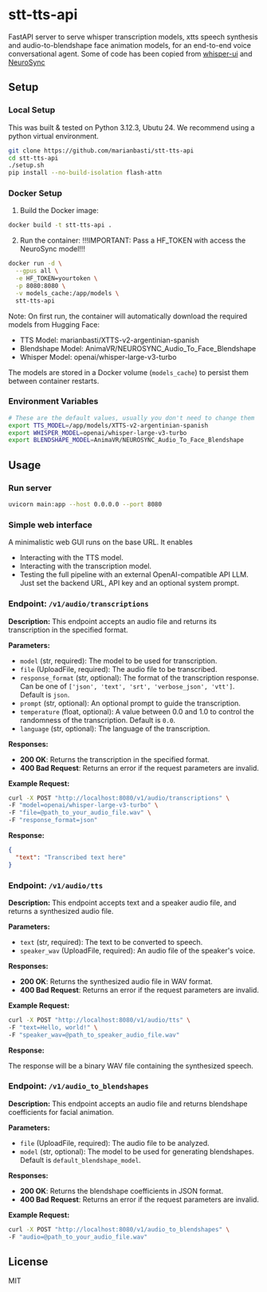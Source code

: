 # stt-tts-api
FastAPI server to serve whisper transcription models, xtts speech synthesis and audio-to-blendshape face animation models, for an end-to-end voice conversational agent.
Some of code has been copied from [whisper-ui](https://github.com/hayabhay/whisper-ui) and [NeuroSync](https://github.com/AnimaVR/NeuroSync_Player)

## Setup

### Local Setup
This was built & tested on Python 3.12.3, Ubutu 24.
We recommend using a python virtual environment.
```bash
git clone https://github.com/marianbasti/stt-tts-api
cd stt-tts-api
./setup.sh
pip install --no-build-isolation flash-attn
```

### Docker Setup
1. Build the Docker image:
```bash
docker build -t stt-tts-api .
```

2. Run the container:
!!!IMPORTANT: Pass a HF_TOKEN with access the NeuroSync model!!!
```bash
docker run -d \
  --gpus all \
  -e HF_TOKEN=yourtoken \
  -p 8080:8080 \
  -v models_cache:/app/models \
  stt-tts-api
```

Note: On first run, the container will automatically download the required models from Hugging Face:
- TTS Model: marianbasti/XTTS-v2-argentinian-spanish
- Blendshape Model: AnimaVR/NEUROSYNC_Audio_To_Face_Blendshape
- Whisper Model: openai/whisper-large-v3-turbo

The models are stored in a Docker volume (`models_cache`) to persist them between container restarts.

### Environment Variables
```bash
# These are the default values, usually you don't need to change them
export TTS_MODEL=/app/models/XTTS-v2-argentinian-spanish
export WHISPER_MODEL=openai/whisper-large-v3-turbo
export BLENDSHAPE_MODEL=AnimaVR/NEUROSYNC_Audio_To_Face_Blendshape
```

## Usage

### Run server
```bash
uvicorn main:app --host 0.0.0.0 --port 8080
```

### Simple web interface
A minimalistic web GUI runs on the base URL. It enables
- Interacting with the TTS model.
- Interacting with the transcription model.
- Testing the full pipeline with an external OpenAI-compatible API LLM. Just set the backend URL, API key and an optional system prompt.

### Endpoint: `/v1/audio/transcriptions`

**Description:** This endpoint accepts an audio file and returns its transcription in the specified format.

**Parameters:**

- `model` (str, required): The model to be used for transcription.
- `file` (UploadFile, required): The audio file to be transcribed.
- `response_format` (str, optional): The format of the transcription response. Can be one of `['json', 'text', 'srt', 'verbose_json', 'vtt']`. Default is `json`.
- `prompt` (str, optional): An optional prompt to guide the transcription.
- `temperature` (float, optional): A value between 0.0 and 1.0 to control the randomness of the transcription. Default is `0.0`.
- `language` (str, optional): The language of the transcription.

**Responses:**

- **200 OK**: Returns the transcription in the specified format.
- **400 Bad Request**: Returns an error if the request parameters are invalid.

**Example Request:**

```bash
curl -X POST "http://localhost:8080/v1/audio/transcriptions" \
-F "model=openai/whisper-large-v3-turbo" \
-F "file=@path_to_your_audio_file.wav" \
-F "response_format=json"
```

**Response:**

```json
{
  "text": "Transcribed text here"
}
```

### Endpoint: `/v1/audio/tts`

**Description:** This endpoint accepts text and a speaker audio file, and returns a synthesized audio file.

**Parameters:**

- `text` (str, required): The text to be converted to speech.
- `speaker_wav` (UploadFile, required): An audio file of the speaker's voice.

**Responses:**

- **200 OK**: Returns the synthesized audio file in WAV format.
- **400 Bad Request**: Returns an error if the request parameters are invalid.

**Example Request:**

```bash
curl -X POST "http://localhost:8080/v1/audio/tts" \
-F "text=Hello, world!" \
-F "speaker_wav=@path_to_speaker_audio_file.wav"
```

**Response:**

The response will be a binary WAV file containing the synthesized speech.

### Endpoint: `/v1/audio_to_blendshapes`

**Description:** This endpoint accepts an audio file and returns blendshape coefficients for facial animation.

**Parameters:**

- `file` (UploadFile, required): The audio file to be analyzed.
- `model` (str, optional): The model to be used for generating blendshapes. Default is `default_blendshape_model`.

**Responses:**

- **200 OK**: Returns the blendshape coefficients in JSON format.
- **400 Bad Request**: Returns an error if the request parameters are invalid.

**Example Request:**

```bash
curl -X POST "http://localhost:8080/v1/audio_to_blendshapes" \
-F "audio=@path_to_your_audio_file.wav"
```

## License

MIT
